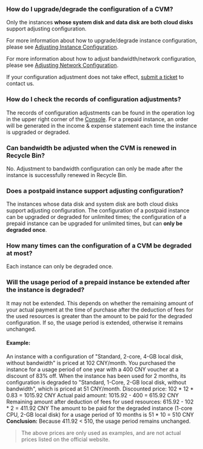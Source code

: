 ### How do I upgrade/degrade the configuration of a CVM?

Only the instances **whose system disk and data disk are both cloud disks** support adjusting configuration. 

For more information about how to upgrade/degrade instance configuration, please see [Adjusting Instance Configuration](https://intl.cloud.tencent.com/document/product/213/2178).

For more information about how to adjust bandwidth/network configuration, please see [Adjusting Network Configuration](https://intl.cloud.tencent.com/document/product/213/15517).

If your configuration adjustment does not take effect, [submit a ticket](https://console.cloud.tencent.com/workorder/category) to contact us.

### How do I check the records of configuration adjustments?

The records of configuration adjustments can be found in the operation log in the upper right corner of the [Console](https://console.cloud.tencent.com/cvm/index). For a prepaid instance, an order will be generated in the income & expense statement each time the instance is upgraded or degraded.

### Can bandwidth be adjusted when the CVM is renewed in Recycle Bin?
No. Adjustment to bandwidth configuration can only be made after the instance is successfully renewed in Recycle Bin.

### Does a postpaid instance support adjusting configuration?
The instances whose data disk and system disk are both cloud disks support adjusting configuration. The configuration of a postpaid instance can be upgraded or degraded for unlimited times; the configuration of a prepaid instance can be upgraded for unlimited times, but can **only be degraded once**.

### How many times can the configuration of a CVM be degraded at most?
Each instance can only be degraded once.

### Will the usage period of a prepaid instance be extended after the instance is degraded?
It may not be extended. This depends on whether the remaining amount of your actual payment at the time of purchase after the deduction of fees for the used resources is greater than the amount to be paid for the degraded configuration. If so, the usage period is extended, otherwise it remains unchanged.
#### Example:
An instance with a configuration of "Standard, 2-core, 4-GB local disk, without bandwidth" is priced at 102 CNY/month. You purchased the instance for a usage period of one year with a 400 CNY voucher at a discount of 83% off. When the instance has been used for 2 months, its configuration is degraded to "Standard, 1-Core, 2-GB local disk, without bandwidth", which is priced at 51 CNY/month.
Discounted price: 102  \* 12 \* 0.83 = 1015.92 CNY
Actual paid amount: 1015.92 - 400 = 615.92 CNY
Remaining amount after deduction of fees for used resources: 615.92 - 102 \* 2 = 411.92 CNY
The amount to be paid for the degraded instance (1-core CPU, 2-GB local disk) for a usage period of 10 months is 51 \* 10 = 510 CNY
**Conclusion:** Because 411.92 < 510, the usage period remains unchanged.
> The above prices are only used as examples, and are not actual prices listed on the official website.

